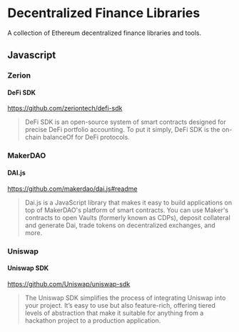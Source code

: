 # Decentralized Finance Libraries
A collection of Ethereum decentralized finance libraries and tools.


## Javascript

### Zerion

#### DeFi SDK
https://github.com/zeriontech/defi-sdk

> DeFi SDK is an open-source system of smart contracts designed for precise DeFi portfolio accounting. To put it simply, DeFi SDK is the on-chain balanceOf for DeFi protocols.

### MakerDAO

#### DAI.js
https://github.com/makerdao/dai.js#readme

> Dai.js is a JavaScript library that makes it easy to build applications on top of MakerDAO's platform of smart contracts. You can use Maker's contracts to open Vaults (formerly known as CDPs), deposit collateral and generate Dai, trade tokens on decentralized exchanges, and more.

### Uniswap

#### Uniswap SDK
https://github.com/Uniswap/uniswap-sdk

> The Uniswap SDK simplifies the process of integrating Uniswap into your project. It’s easy to use but also feature-rich, offering tiered levels of abstraction that make it suitable for anything from a hackathon project to a production application.
